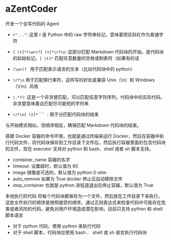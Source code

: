 # aZentCoder
开发一个会写代码的 Agent


- ​`r"..."`:  这里 r 是 Python 中的 raw 字符串标记，意味着把反斜杠作为普通字符

- `[ \t]*(\w+)?[ \t]*\r?\n`: 这部分匹配 Markdown 代码块的开始。是代码块的起始标记。`[ \t]*` 匹配任意数量的空格或制表符（如果有的话
- `(\w+)? ` 用于匹配表示语言的文本（比如代码块中的 python）

- `\r?\n` 用于匹配换行束符，这样写的好处是兼容 Unix（\n）和 Windows（\r\n）风格

- `(.*?)`: 这是一个非贪婪匹配，可以匹配任意字符序列，代码块中的实际代码。非贪婪意味着会匹配尽可能短的字符串

- `\r?\n[ \t]*``` `: 用于分匹配代码块的结束


与开始模式相似，但顺序相反，确保匹配 Markdown 代码块的结束。


搭建 Docker 容器的命令环境，也就是通过终端来运行 Docker，然后在容器中执行代码文件，将代码块保存到工作目录下文件后，然后执行容器里面的包含代码块的文件，现在 executor 支持对 python 和 bash、shell 或者 sh 脚本支持。
- container_name 容器的名字
- timeout: 设置超时，默认值为 60
- image 镜像是可选的，默认值为 python:3-slim
- auto_remove 如果为 True docker 停止后自动移除文件
- stop_container 也就是 python 进程退退出后停止容器，默认值为 True


本地执行的代码
将每个代码块都保存为一个文件，然后放在工作目录下来执行，这些文件执行的顺序是按照接受的顺序。通过正则表达式来检查代码中可能存在危害或者风险的代码。避免对用户环境造成潜在影响，目前只支持 python 和 shell 脚本语言
- 对于 python 代码，使用 python 来执行代码
- 对于 shell 脚本，代码块应使用 bash 、 shell 或 sh 语言执行代码块

